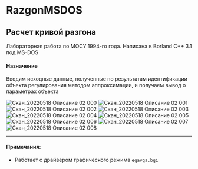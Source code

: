 # RazgonMSDOS
Расчет кривой разгона
------------
Лабораторная работа по МОСУ
1994-го года. Написана в Borland C++ 3.1 под MS-DOS

#### Назначение
Вводим исходные данные, полученные по результатам идентификации объекта регулирования методом аппроксимации, и получаем вывод о параметрах объекта

![Скан_20220518 Описание 02 000](https://user-images.githubusercontent.com/104857185/169672167-1aae1b26-1569-4d21-9e2c-e92ef7c161d2.png)
![Скан_20220518 Описание 02 001](https://user-images.githubusercontent.com/104857185/169672176-ce020b31-e8fa-415b-b833-17a5295f805a.png)
![Скан_20220518 Описание 02 002](https://user-images.githubusercontent.com/104857185/169672184-05c3f646-87ef-4dbb-a122-8043c82c1500.png)
![Скан_20220518 Описание 02 003](https://user-images.githubusercontent.com/104857185/169672187-f35d2670-fa9c-478d-9db9-3cbe22fb676f.png)
![Скан_20220518 Описание 02 004](https://user-images.githubusercontent.com/104857185/169672193-1442cb7a-8106-47cf-88dd-897ccc668a23.png)
![Скан_20220518 Описание 02 005](https://user-images.githubusercontent.com/104857185/169672194-8d7c862a-0977-45fe-9da2-1eed84467eb9.png)
![Скан_20220518 Описание 02 006](https://user-images.githubusercontent.com/104857185/169672197-f5460ac8-161e-4afb-ab40-49daa336f6a3.png)
![Скан_20220518 Описание 02 007](https://user-images.githubusercontent.com/104857185/169672199-08ab0d99-1a82-415d-a06b-5b57e7df4ce8.png)
![Скан_20220518 Описание 02 008](https://user-images.githubusercontent.com/104857185/169672204-a20f9f71-b0e1-4d02-acff-507606fd1066.png)


----
#### Примечания:
 - Работает с драйвером графического режима `egavga.bgi`
